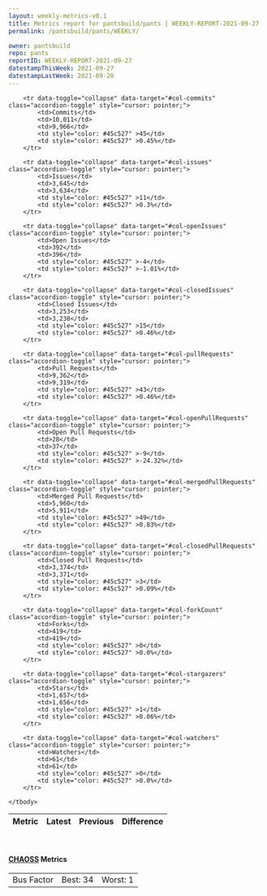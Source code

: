 ```yaml
---
layout: weekly-metrics-v0.1
title: Metrics report for pantsbuild/pants | WEEKLY-REPORT-2021-09-27
permalink: /pantsbuild/pants/WEEKLY/

owner: pantsbuild
repo: pants
reportID: WEEKLY-REPORT-2021-09-27
datestampThisWeek: 2021-09-27
datestampLastWeek: 2021-09-20
---
```




<table class="table table-condensed" style="border-collapse:collapse;">
    <thead>
    <tr>
        <th>Metric</th>
        <th>Latest</th>
        <th>Previous</th>
        <th colspan="2" style="text-align: center;">Difference</th>
    </tr>
    </thead>
    <tbody>

        <tr data-toggle="collapse" data-target="#col-commits" class="accordion-toggle" style="cursor: pointer;">
            <td>Commits</td>
            <td>10,011</td>
            <td>9,966</td>
            <td style="color: #45c527" >45</td>
            <td style="color: #45c527" >0.45%</td>
        </tr>
        
        <tr data-toggle="collapse" data-target="#col-issues" class="accordion-toggle" style="cursor: pointer;">
            <td>Issues</td>
            <td>3,645</td>
            <td>3,634</td>
            <td style="color: #45c527" >11</td>
            <td style="color: #45c527" >0.3%</td>
        </tr>
        
        <tr data-toggle="collapse" data-target="#col-openIssues" class="accordion-toggle" style="cursor: pointer;">
            <td>Open Issues</td>
            <td>392</td>
            <td>396</td>
            <td style="color: #45c527" >-4</td>
            <td style="color: #45c527" >-1.01%</td>
        </tr>
        
        <tr data-toggle="collapse" data-target="#col-closedIssues" class="accordion-toggle" style="cursor: pointer;">
            <td>Closed Issues</td>
            <td>3,253</td>
            <td>3,238</td>
            <td style="color: #45c527" >15</td>
            <td style="color: #45c527" >0.46%</td>
        </tr>
        
        <tr data-toggle="collapse" data-target="#col-pullRequests" class="accordion-toggle" style="cursor: pointer;">
            <td>Pull Requests</td>
            <td>9,362</td>
            <td>9,319</td>
            <td style="color: #45c527" >43</td>
            <td style="color: #45c527" >0.46%</td>
        </tr>
        
        <tr data-toggle="collapse" data-target="#col-openPullRequests" class="accordion-toggle" style="cursor: pointer;">
            <td>Open Pull Requests</td>
            <td>28</td>
            <td>37</td>
            <td style="color: #45c527" >-9</td>
            <td style="color: #45c527" >-24.32%</td>
        </tr>
        
        <tr data-toggle="collapse" data-target="#col-mergedPullRequests" class="accordion-toggle" style="cursor: pointer;">
            <td>Merged Pull Requests</td>
            <td>5,960</td>
            <td>5,911</td>
            <td style="color: #45c527" >49</td>
            <td style="color: #45c527" >0.83%</td>
        </tr>
        
        <tr data-toggle="collapse" data-target="#col-closedPullRequests" class="accordion-toggle" style="cursor: pointer;">
            <td>Closed Pull Requests</td>
            <td>3,374</td>
            <td>3,371</td>
            <td style="color: #45c527" >3</td>
            <td style="color: #45c527" >0.09%</td>
        </tr>
        
        <tr data-toggle="collapse" data-target="#col-forkCount" class="accordion-toggle" style="cursor: pointer;">
            <td>Forks</td>
            <td>419</td>
            <td>419</td>
            <td style="color: #45c527" >0</td>
            <td style="color: #45c527" >0.0%</td>
        </tr>
        
        <tr data-toggle="collapse" data-target="#col-stargazers" class="accordion-toggle" style="cursor: pointer;">
            <td>Stars</td>
            <td>1,657</td>
            <td>1,656</td>
            <td style="color: #45c527" >1</td>
            <td style="color: #45c527" >0.06%</td>
        </tr>
        
        <tr data-toggle="collapse" data-target="#col-watchers" class="accordion-toggle" style="cursor: pointer;">
            <td>Watchers</td>
            <td>61</td>
            <td>61</td>
            <td style="color: #45c527" >0</td>
            <td style="color: #45c527" >0.0%</td>
        </tr>
        
    </tbody>
</table>
<br>
<h4><a target="_blank" href="https://chaoss.community/">CHAOSS</a> Metrics</h4>

<table class="table table-condensed" style="border-collapse:collapse;">
    <tbody>
        <td>Bus Factor</td>
        <td>Best: 34</td>
        <td>Worst: 1</td>
    </tbody>
</table>

